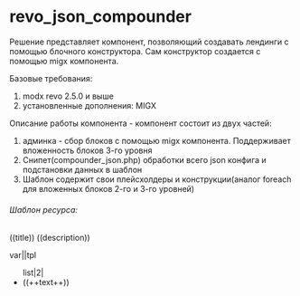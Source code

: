 # revo_json_compounder

Решение представляет компонент, позволяющий создавать лендинги с помощью блочного конструктора. Сам конструктор создается с помощью migx компонента.

Базовые требования:
1) modx revo 2.5.0 и выше
2) установленные дополнения: MIGX

Описание работы компонента - компонент состоит из двух частей:
1) админка - сбор блоков с помощью migx компонента. Поддерживает вложенность блоков 3-го уровня
2) Снипет(compounder_json.php) обработки всего json конфига и подстановки данных в шаблон
3) Шаблон содержит свои плейсхолдеры и конструкции(аналог foreach для вложенных блоков 2-го и 3-го уровней)

###### Шаблон ресурса:

((title))
((description))

<migx1>var||tpl</migx1>
<ul>
<migx2>list|2|<li>((++text++))</li></migx2>
</ul>
